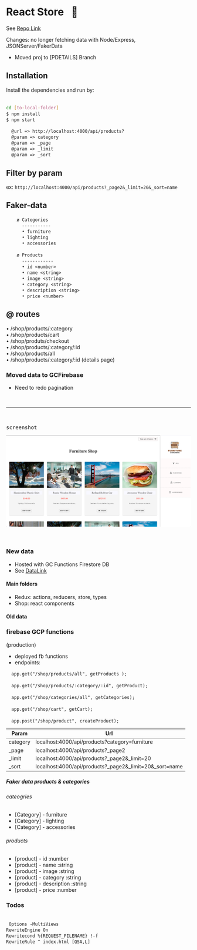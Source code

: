 # React Store &nbsp; :department_store:

See [Repo Link](https://donpio.tech/repositories/fshop/)

Changes: no longer fetching data with Node/Express, JSONServer/FakerData

- Moved proj to [PDETAILS] Branch

## Installation

Install the dependencies and run by:

```sh

cd [to-local-folder]
$ npm install
$ npm start
```

```
  @url => http://localhost:4000/api/products?
  @param => category
  @param => _page
  @param => _limit
  @param => _sort

```


## Filter by param
ex: `http://localhost:4000/api/products?_page2&_limit=20&_sort=name`


## Faker-data
  
  
```
    ø Categories
      -----------
      • furniture
      • lighting
      • accessories

    ø Products
      ------------
      • id <number>
      • name <string>
      • image <string>
      • category <string>
      • description <string>
      • price <number>

```


##  @ routes

• /shop/products/:category       
• /shop/products/cart   
• /shop/produts/checkout    
• /shop/products/:category/:id   
• /shop/products/all <redirect>    
• /shop/products/:category/:id  (details page)    



### Moved data to GCFirebase

- Need to redo pagination






<br />
<hr />
<br />

<kbd>screenshot</kbd>

![](src/images/screenshot.png)

<br/>



### New data

- Hosted with GC Functions Firestore DB
- See [DataLink](https://fshop-f04aa.web.app/#home)

#### Main folders

- Redux: actions, reducers, store, types
- Shop: react components

#### Old data

### firebase GCP functions
(production)

- deployed fb functions
- endpoints:

```
  app.get("/shop/products/all", getProducts );

  app.get("/shop/products/:category/:id", getProduct);

  app.get("/shop/categories/all", getCategories);

  app.get("/shop/cart", getCart);

  app.post("/shop/product", createProduct);

```



| Param    | Url                                                        |
| -------- | ---------------------------------------------------------- |
| category | localhost:4000/api/products?category=furniture             |
| \_page   | localhost:4000/api/products?\_page2                        |
| \_limit  | localhost:4000/api/products?\_page2&\_limit=20             |
| \_sort   | localhost:4000/api/products?\_page2&\_limit=20&\_sort=name |

##### Faker data products & categories

###### cateogries

- [Category] - furniture
- [Category] - lighting
- [Category] - accessories

###### products

- [product] - id :number
- [product] - name :string
- [product] - image :string
- [product] - category :string
- [product] - description :string
- [product] - price :number

### Todos


```

 Options -MultiViews
RewriteEngine On
Rewritecond %{REQUEST_FILENAME} !-f
RewriteRule ^ index.html [QSA,L]

```
